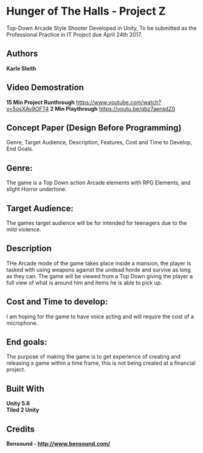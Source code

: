 # Hunger of The Halls - Project Z
Top-Down Arcade Style Shooter Developed in Unity, To be submitted as the Professional Practice in IT Project due April 24th 2017.

## Authors 
**Karle Sleith**

## Video Demostration
**15 Min Project Runthrough**  https://www.youtube.com/watch?v=5osXAy9OFT4 
**2 Min Playthrough**  https://youtu.be/qbz7aensdZ0

## Concept Paper (Design Before Programming)
Genre, Target Audience, Description, Features, Cost and Time to Develop, End Goals.

## Genre:
The game is a  Top Down action Arcade elements with RPG Elements, and slight Horror undertone.

## Target Audience:
The games target audience will be for intended for teenagers due to the mild violence.

## Description
THe Arcade mode of the game takes place inside a mansion, the player is tasked with using weapons against the undead horde and survive as long as they can. The game will be viewed from a Top Down giving the player a full view of what is around him and items he is able to pick up.

## Cost and Time to develop:
I am hoping for the game to have voice acting and will require the cost of a microphone.

## End goals:
The purpose of making the game is to get experience of creating and releasing a game within a time frame, this is not being created at a financial project.

## Built With
**Unity 5.6** <br/>
**Tiled 2 Unity**

## Credits
**Bensound - http://www.bensound.com/**
 

